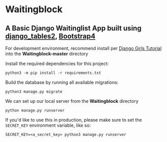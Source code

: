 # Waitingblock
## A Basic Django Waitinglist App built using [django_tables2](https://github.com/jieter/django-tables2), [Bootstrap4](https://getbootstrap.com/)

For development environment, recommend install per [Django Girls Tutorial](https://tutorial.djangogirls.org/en/django_installation/) into the **Waitingblock-master** directory

Install the required dependencies for this project:

```
python3 -m pip install -r requirements.txt
```

Build the database by running all available migrations:

```
python3 manage.py migrate
```

We can set up our local server from the **Waitingblock** directory
```
python manage.py runserver
```

If you'd like to use this in production, please make sure to set the `SECRET_KEY` environment variable, like so:

```
SECRET_KEY=<a_secret_key> python3 manage.py runserver
```
